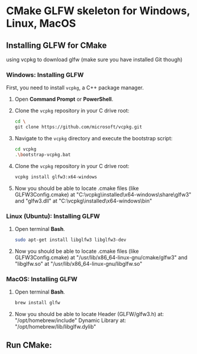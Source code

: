 # CMake GLFW skeleton for Windows, Linux, MacOS

## Installing GLFW for CMake

using vcpkg to download glfw (make sure you have installed Git though)

### Windows: Installing GLFW

First, you need to install `vcpkg`, a C++ package manager.

1. Open **Command Prompt** or **PowerShell**.
2. Clone the `vcpkg` repository in your C drive root:

   ```bash
   cd \
   git clone https://github.com/microsoft/vcpkg.git
3. Navigate to the `vcpkg` directory and execute the bootstrap script:

   ```bash
   cd vcpkg
   .\bootstrap-vcpkg.bat
4. Clone the `vcpkg` repository in your C drive root:

   ```bash
   vcpkg install glfw3:x64-windows
5. Now you should be able to locate .cmake files (like GLFW3Config.cmake) at "C:\vcpkg\installed\x64-windows\share\glfw3" and "glfw3.dll" at "C:\vcpkg\installed\x64-windows\bin"
### Linux (Ubuntu): Installing GLFW
1. Open terminal **Bash**.
   ```bash
   sudo apt-get install libglfw3 libglfw3-dev
2. Now you should be able to locate .cmake files (like GLFW3Config.cmake) at "/usr/lib/x86_64-linux-gnu/cmake/glfw3" and "libglfw.so" at "/usr/lib/x86_64-linux-gnu/libglfw.so"

### MacOS: Installing GLFW
1. Open terminal **Bash**.
   ```bash
   brew install glfw
2. Now you should be able to locate
Header (GLFW/glfw3.h) at: "/opt/homebrew/include"
Dynamic Library at: "/opt/homebrew/lib/libglfw.dylib"

## Run CMake:

